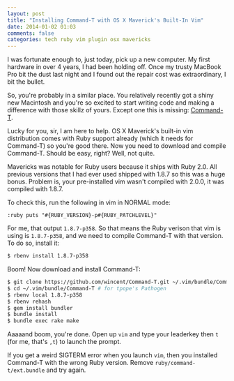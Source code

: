 ```yaml
---
layout: post
title: "Installing Command-T with OS X Maverick's Built-In Vim"
date: 2014-01-02 01:03
comments: false
categories: tech ruby vim plugin osx mavericks
---
```


I was fortunate enough to, just today, pick up a new computer. My first hardware
in over 4 years, I had been holding off. Once my trusty MacBook Pro bit the dust
last night and I found out the repair cost was extraordinary, I bit the bullet.

So, you're probably in a similar place. You relatively recently got a shiny new
Macintosh and you're so excited to start writing code and making a difference
with those skillz of yours. Except one this is missing: [Command-T][].

Lucky for you, sir, I am here to help. OS X Maverick's built-in vim distribution
comes with Ruby support already (which it needs for Command-T) so you're good
there. Now you need to download and compile Command-T. Should be easy, right?
Well, not quite.

Mavericks was notable for Ruby users because it ships with Ruby 2.0. All
previous versions that I had ever used shipped with 1.8.7 so this was a huge
bonus. Problem is, your pre-installed vim wasn't compiled with 2.0.0, it was
compiled with 1.8.7.

To check this, run the following in vim in NORMAL mode:

```text
:ruby puts "#{RUBY_VERSION}-p#{RUBY_PATCHLEVEL}"
```

For me, that output `1.8.7-p358`. So that means the Ruby verison that vim is
using is `1.8.7-p358`, and we need to compile Command-T with that version. To do
so, install it:

```bash
$ rbenv install 1.8.7-p358
```

Boom! Now download and install Command-T:

```bash
$ git clone https://github.com/wincent/Command-T.git ~/.vim/bundle/Command-T
$ cd ~/.vim/bundle/Command-T # for tpope's Pathogen
$ rbenv local 1.8.7-p358
$ rbenv rehash
$ gem install bundler
$ bundle install
$ bundle exec rake make
```

Aaaaand boom, you're done. Open up `vim` and type your leaderkey then `t` (for
me, that's `,t`) to launch the prompt.

If you get a weird SIGTERM error when you launch `vim`, then you installed
Command-T with the wrong Ruby version. Remove `ruby/command-t/ext.bundle` and
try again.

[Command-T]: https://github.com/wincent/Command-T
